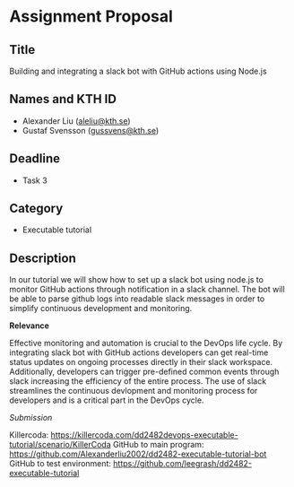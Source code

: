 # Assignment Proposal

## Title

Building and integrating a slack bot with GitHub actions using Node.js

## Names and KTH ID

  - Alexander Liu (aleliu@kth.se)
  - Gustaf Svensson (gussvens@kth.se)

## Deadline

- Task 3

## Category

- Executable tutorial

## Description

In our tutorial we will show how to set up a slack bot using node.js to monitor GitHub actions through notification in a slack channel. The bot will be able to parse github logs into readable slack messages in order to simplify continuous development and monitoring.

**Relevance**

Effective monitoring and automation is crucial to the DevOps life cycle. By integrating slack bot with GitHub actions developers can get real-time status updates on ongoing processes directly in their slack workspace. Additionally, developers can trigger pre-defined common events through slack increasing the efficiency of the entire process. The use of slack streamlines the continuous devlopment and monitoring process for developers and is a critical part in the DevOps cycle.

*Submission*

Killercoda: https://killercoda.com/dd2482devops-executable-tutorial/scenario/KillerCoda
GitHub to main program: https://github.com/Alexanderliu2002/dd2482-executable-tutorial-bot
GitHub to test environment: https://github.com/leegrash/dd2482-executable-tutorial 